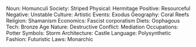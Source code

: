 Noun: Homunculi
Society: Striped
Physical: Hermitage
Positive: Resourceful
Negative: Unstable
Culture: Artistic
Events: Exodus
Geography: Coral Reefs
Religion: Shamanism
Economics: Fascist corporatism
Diets: Oophagous
Tech: Bronze Age
Nature: Destructive
Conflict: Mediation
Occupations: Potter
Symbols: Storm
Architecture: Castle
Language: Polysynthetic
Fashion: Futuristic
Laws: Monarchic